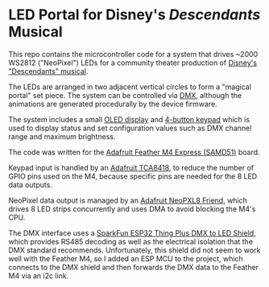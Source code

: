 # LED Portal for Disney's _Descendants_ Musical

This repo contains the microcontroller code for a system that drives ~2000 WS2812 ("NeoPixel") LEDs
for a community theater production of [Disney's "Descendants" musical](https://www.mtishows.com/disneys-descendants-the-musical).

The LEDs are arranged in two adjacent vertical circles to form a "magical portal" set piece. The system can be controlled via
[DMX](https://en.wikipedia.org/wiki/DMX512), although the animations are generated procedurally by the device firmware.

The system includes a small [OLED display](https://www.amazon.com/dp/B08CDN5PSJ) and [4-button keypad](https://www.adafruit.com/product/1332) which is used to display status and set configuration values such as DMX channel range and maximum brightness.

The code was written for the [Adafruit Feather M4 Express (SAMD51)](https://www.adafruit.com/product/3857) board.

Keypad input is handled by an [Adafruit TCA8418](https://www.adafruit.com/product/4918), to reduce the number of GPIO pins used on the M4,
because specific pins are needed for the 8 LED data outputs.

NeoPixel data output is managed by an [Adafruit NeoPXL8 Friend](https://www.adafruit.com/product/3975), which drives 8 LED strips concurrently
and uses DMA to avoid blocking the M4's CPU.

The DMX interface uses a [SparkFun ESP32 Thing Plus DMX to LED Shield](https://www.sparkfun.com/sparkfun-esp32-thing-plus-dmx-to-led-shield.html),
which provides RS485 decoding as well as the electrical isolation that the DMX standard recommends. Unfortunately, this shield did
not seem to work well with the Feather M4, so I added an ESP MCU to the project, which connects to the
DMX shield and then forwards the DMX data to the Feather M4 via an i2c link.
